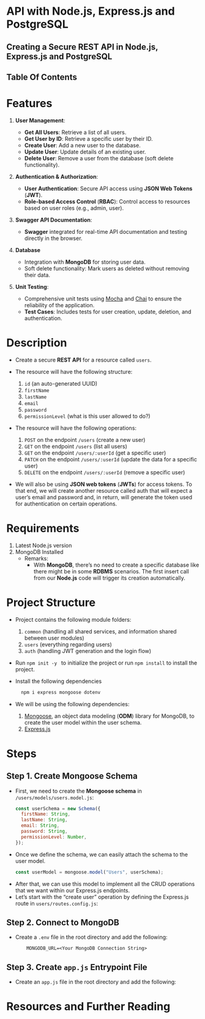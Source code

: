 # API with Node.js, Express.js and PostgreSQL

## Creating a Secure REST API in Node.js, Express.js and PostgreSQL

## Table Of Contents

# Features

1. **User Management**:

   - **Get All Users**: Retrieve a list of all users.
   - **Get User by ID**: Retrieve a specific user by their ID.
   - **Create User**: Add a new user to the database.
   - **Update User**: Update details of an existing user.
   - **Delete User**: Remove a user from the database (soft delete functionality).

2. **Authentication & Authorization**:

   - **User Authentication**: Secure API access using **JSON Web Tokens** (**JWT**).
   - **Role-based Access Control** (**RBAC**): Control access to resources based on user roles (e.g., admin, user).

3. **Swagger API Documentation**:

   - **Swagger** integrated for real-time API documentation and testing directly in the browser.

4. **Database**

   - Integration with **MongoDB** for storing user data.
   - Soft delete functionality: Mark users as deleted without removing their data.

5. **Unit Testing**:
   - Comprehensive unit tests using [Mocha]() and [Chai]() to ensure the reliability of the application.
   - **Test Cases**: Includes tests for user creation, update, deletion, and authentication.

# Description

- Create a secure **REST API** for a resource called `users`.
- The resource will have the following structure:

  1. `id` (an auto-generated UUID)
  2. `firstName`
  3. `lastName`
  4. `email`
  5. `password`
  6. `permissionLevel` (what is this user allowed to do?)

- The resource will have the following operations:

  1. `POST` on the endpoint `/users` (create a new user)
  2. `GET` on the endpoint `/users` (list all users)
  3. `GET` on the endpoint `/users/:userId` (get a specific user)
  4. `PATCH` on the endpoint `/users/:userId` (update the data for a specific user)
  5. `DELETE` on the endpoint `/users/:userId` (remove a specific user)

- We will also be using **JSON web tokens** (**JWTs**) for access tokens. To that end, we will create another resource called auth that will expect a user’s email and password and, in return, will generate the token used for authentication on certain operations.

# Requirements

1. Latest Node.js version
2. MongoDB Installed
   - Remarks:
     - With **MongoDB**, there’s no need to create a specific database like there might be in some **RDBMS** scenarios. The first insert call from our **Node.js** code will trigger its creation automatically.

# Project Structure

- Project contains the following module folders:

  1. `common` (handling all shared services, and information shared between user modules)
  2. `users` (everything regarding users)
  3. `auth` (handling JWT generation and the login flow)

- Run `npm init -y ` to initialize the project or run `npm install` to install the project.
- Install the following dependencies
  ```sh
    npm i express mongoose dotenv
  ```
- We will be using the following dependencies:
  1. [Mongoose](https://mongoosejs.com/), an object data modeling (**ODM**) library for MongoDB, to create the user model within the user schema.
  2. [Express.js]()

# Steps

## Step 1. Create Mongoose Schema

- First, we need to create the **Mongoose schema** in `/users/models/users.model.js`:
  ```javascript
  const userSchema = new Schema({
    firstName: String,
    lastName: String,
    email: String,
    password: String,
    permissionLevel: Number,
  });
  ```
- Once we define the schema, we can easily attach the schema to the user model.
  ```javascript
  const userModel = mongoose.model("Users", userSchema);
  ```
- After that, we can use this model to implement all the CRUD operations that we want within our Express.js endpoints.
- Let’s start with the “create user” operation by defining the Express.js route in `users/routes.config.js`:

## Step 2. Connect to MongoDB

- Create a `.env` file in the root directory and add the following:
  ```env
      MONGODB_URL=<Your MongoDB Connection String>
  ```

## Step 3. Create `app.js` Entrypoint File

- Create an `app.js` file in the root directory and add the following:

# Resources and Further Reading
